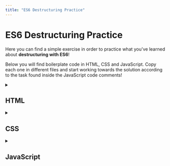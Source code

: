 ```yaml
---
title: "ES6 Destructuring Practice"
---
```


# ES6 Destructuring Practice

  Here you can find a simple exercise in order to practice what you've learned about **destructuring with ES6**!

  Below you will find boilerplate code in HTML, CSS and JavaScript. Copy each one in different files and start working towards the solution according to the task found inside the JavaScript code comments!

  <details markdown="1">
  <summary><h2>HTML</h2></summary>

  Copy the code below in a file called: `index.html`.

  ```html
  <!DOCTYPE html>
  <html>
    <head>
      <meta charset="UTF-8" />
      <title>ES6 Destructuring Practice</title>
      <link rel="stylesheet" type="text/css" href="styles.css" />
    </head>
    <body>
      <div class="js"></div>
      <h1>ES6 Destructuring Practice</h1>
      <pre><code>Quick Reference:

  let obj = { a: 1, b: 2 };
  let { a, b } = obj; // a === 1, b === 2
  let { a:one, b:two } = obj; // one === 1, two === 2

  let arr = [ 1, 2 ];
  let [ first, last ] = arr; // first === 1, last === 2
  </code></pre>
      <hr />

      <a
        style="opacity: 1; font-weight: 600"
        href="https://rangle-io.gitbooks.io/react-training/content/book/es6_constructs/destructuring.html"
        target="_blank"
        >[ Destructuring Reference ]</a
      >
      <br />
      <a
        style="opacity: 1; font-weight: 600"
        href="https://wesbos.com/destructuring-objects/"
        target="_blank"
        >[ A Dead Simple intro to Destructuring JavaScript Objects ]</a
      >
      <br />
      <div class="exercises"></div>
      <br />
      <a
        target="_blank"
        href="http://frontend.turing.io/lessons/module-3/es6-destructuring.html"
        >[ Exercises by Turing School of Software and Design ]</a
      >
    </body>
    <script src="index.js"></script>
  </html>

  ```
  </details>

  <details markdown="1">
  <summary><h2>CSS</h2></summary>

  Copy the code below in a file called: `styles.css`.

  ```css
  body {
    width: 100%;
    display: flex;
    justify-content: center;
    flex-direction: column;
    align-items: center;
    background: #f0dc27;
    color: #323330;
  }
  .js:before {
    z-index: -1;
    background: black;
    content: "";
    display: block;
    position: absolute;
    transform: rotate(45deg);
    top: 0;
    left: 0;
    width: 100%;
    height: 100%;
  }
  .js {
    width: 200px;
    height: 200px;
    color: white;
    top: -100px;
    left: -100px;
    position: fixed;
    z-index: 10;
    font-size: 2em;
  }
  .js:after {
    content: "JS";
    position: absolute;
    bottom: 45px;
    right: 45px;
    font-weight: 300;
  }
  h1 {
    padding: 20px 20px 20px 40px;
    border-bottom-left-radius: 64px;
    border: 8px dashed white;
  }
  a {
    text-decoration: none;
    color: black;
    opacity: 0.5;
    transition: all 500ms ease;
  }
  a:hover {
    opacity: 1;
  }
  code {
    font-size: 1.3rem;
    font-weight: 800;
    font-family: monospace;
  }
  .output {
    display: flex;
  }
  #demo,
  #firstname {
    background: #f0f0f0;
    padding: 10px 20px;
    border: 2px solid #666;
    cursor: pointer;
    margin-right: 10px;
  }
  .exercises {
    margin-top: 10px;
    display: flex;
  }
  .exercise {
    margin: 2px;
    padding: 10px 20px;
    background: white;
  }
  .exercise.success {
    background: limegreen;
    color: white;
  }

  ```
  </details>

  <details markdown="1">
  <summary><h2>JavaScript</h2></summary>

  Copy the code below in a file called: `index.js`.

  ```js
  //==============================//
  // DO NOT ALTER THIS CODE BELOW
  // MOVE TO THE EXERCISES DIRECTLY
  let exercises = {
    a: false,
    b: false,
    c: false,
  };

  Object.keys(exercises).map((num) => {
    let p = document.createElement("p");
    p.classList.add("exercise", "exercise_" + num);
    p.textContent = "Exercise " + num.toUpperCase();
    document.querySelector(".exercises").appendChild(p);
  });

  function check(expression, exercise) {
    if (expression) {
      document.querySelector(`.exercise_${exercise}`).classList.add("success");
      exercises[exercise] = true;
    }

    let total = Object.values(exercises).some((v) => !v);

    if (!total) {
      // confettis();
      document.body.style.backgroundColor = "#46ac46";
    }
  }
  //==============================//
  // EXERCISE A: Variable Swapping
  // Given two variables, swap their values in one line of code.

  let thing1 = "apple";
  let thing2 = "banana";

  check(thing1 === "banana" && thing2 === "apple", "a");

  //==============================//
  // EXERCISE B: Assigning New Variable Names to Object Keys
  // Given an object, in one line, assign variables to the values
  // of the object using different names than the keys already in the object.
  let object = { name: "elvis", title: "hip swinger" };

  check(person === "elvis" && job === "hip swinger", "b");

  //==============================//
  // EXERCISE C: Object Matching
  // Given an object, write one line of code that assigns variables to the keys.

  let object2 = { user: "brenna", id: 1, date: "monday", module: 3 };

  check(user === "brenna" && id === 1 && date === "monday" && module === 3, "c");

  ```
  </details>